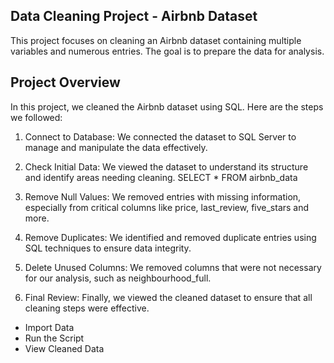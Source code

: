 
## Data Cleaning Project - Airbnb Dataset

This project focuses on cleaning an Airbnb dataset containing multiple variables and numerous entries. The goal is to prepare the data for analysis.

## Project Overview

In this project, we cleaned the Airbnb dataset using SQL. Here are the steps we followed:

1. Connect to Database: We connected the dataset to SQL Server to manage and manipulate the data effectively.

2. Check Initial Data: We viewed the dataset to understand its structure and identify areas needing cleaning.
SELECT * FROM airbnb_data

3. Remove Null Values: We removed entries with missing information, especially from critical columns like price, last_review, five_stars and more.

4. Remove Duplicates: We identified and removed duplicate entries using SQL techniques to ensure data integrity.

5. Delete Unused Columns: We removed columns that were not necessary for our analysis, such as neighbourhood_full.

6. Final Review: Finally, we viewed the cleaned dataset to ensure that all cleaning steps were effective.

- Import Data
- Run the Script
- View Cleaned Data
